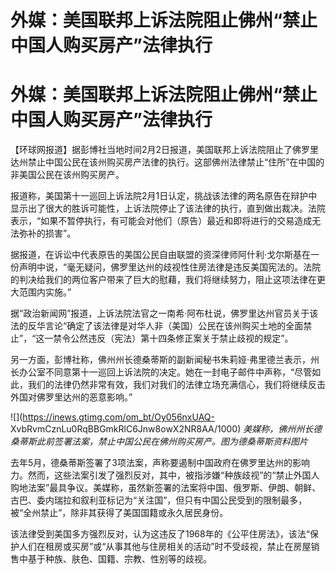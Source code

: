 # 外媒：美国联邦上诉法院阻止佛州“禁止中国人购买房产”法律执行

# 外媒：美国联邦上诉法院阻止佛州“禁止中国人购买房产”法律执行

【环球网报道】据彭博社当地时间2月2日报道，美国联邦上诉法院阻止了佛罗里达州禁止中国公民在该州购买房产法律的执行。这部佛州法律禁止“住所”在中国的非美国公民在该州购买房产。

报道称，美国第十一巡回上诉法院2月1日认定，挑战该法律的两名原告在辩护中显示出了很大的胜诉可能性，上诉法院停止了该法律的执行，直到做出裁决。法院表示，“如果不暂停执行，有可能会对他们（原告）最近和即将进行的交易造成无法弥补的损害”。

据报道，在诉讼中代表原告的美国公民自由联盟的资深律师阿什利·戈尔斯基在一份声明中说，“毫无疑问，佛罗里达州的歧视性住房法律是违反美国宪法的。法院的判决给我们的两位客户带来了巨大的慰藉，我们将继续努力，阻止这项法律在更大范围内实施。”

据“政治新闻网”报道，上诉法院法官之一南希·阿布杜说，佛罗里达州官员关于该法的反华言论“确定了该法律是对华人非（美国）公民在该州购买土地的全面禁止”，“这一禁令公然违反（宪法）第十四条修正案关于禁止歧视的规定”。

另一方面，彭博社称，佛州州长德桑蒂斯的副新闻秘书朱莉娅·弗里德兰表示，州长办公室不同意第十一巡回上诉法院的决定。她在一封电子邮件中声称，“尽管如此，我们的法律仍然非常有效，我们对我们的法律立场充满信心，我们将继续反击外国对佛罗里达州的恶意影响。”

![](https://inews.gtimg.com/om_bt/Oy056nxUAQ-
XvbRvmCznLu0RqBBGmkRlC6Jnw8owX2NR8AA/1000)
_美媒称，佛州州长德桑蒂斯此前签署法案，禁止中国公民在佛州购买房产。图为德桑蒂斯资料图片_

去年5月，德桑蒂斯签署了3项法案，声称要遏制中国政府在佛罗里达州的影响力。然而，这些法案引发了强烈反对，其中，被指涉嫌“种族歧视”的“禁止外国人购地法案”最具争议。美媒称，虽然新签署的法案将中国、俄罗斯、伊朗、朝鲜、古巴、委内瑞拉和叙利亚标记为“关注国”，但只有中国公民受到的限制最多，被“全州禁止”，除非其获得了美国国籍或永久居民身份。

该法律受到美国多方强烈反对，认为这违反了1968年的《公平住房法》，该法“保护人们在租房或买房”或“从事其他与住房相关的活动”时不受歧视，禁止在房屋销售中基于种族、肤色、国籍、宗教、性别等的歧视。

